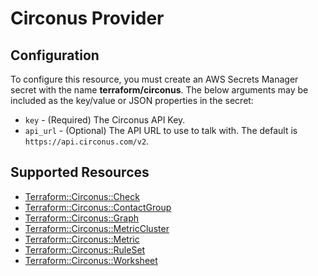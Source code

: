 # Circonus Provider

## Configuration

To configure this resource, you must create an AWS Secrets Manager secret with the name **terraform/circonus**. The below arguments may be included as the key/value or JSON properties in the secret:

* `key` - (Required) The Circonus API Key.
* `api_url` - (Optional) The API URL to use to talk with. The default is `https://api.circonus.com/v2`.


## Supported Resources

* [Terraform::Circonus::Check](docs/providers/circonus/Check.md)
* [Terraform::Circonus::ContactGroup](docs/providers/circonus/ContactGroup.md)
* [Terraform::Circonus::Graph](docs/providers/circonus/Graph.md)
* [Terraform::Circonus::MetricCluster](docs/providers/circonus/MetricCluster.md)
* [Terraform::Circonus::Metric](docs/providers/circonus/Metric.md)
* [Terraform::Circonus::RuleSet](docs/providers/circonus/RuleSet.md)
* [Terraform::Circonus::Worksheet](docs/providers/circonus/Worksheet.md)